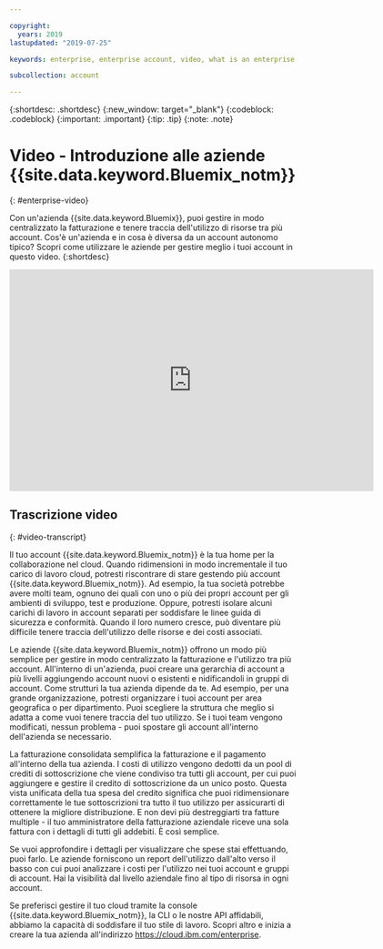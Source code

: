 ```yaml
---

copyright:
  years: 2019
lastupdated: "2019-07-25"

keywords: enterprise, enterprise account, video, what is an enterprise, introduction, intro

subcollection: account

---
```


{:shortdesc: .shortdesc}
{:new_window: target="_blank"}
{:codeblock: .codeblock}
{:important: .important}
{:tip: .tip}
{:note: .note}

# Video - Introduzione alle aziende {{site.data.keyword.Bluemix_notm}}
{: #enterprise-video}

Con un'azienda {{site.data.keyword.Bluemix}}, puoi gestire in modo centralizzato la fatturazione e tenere traccia dell'utilizzo di risorse tra più account. Cos'è un'azienda e in cosa è diversa da un account autonomo tipico? Scopri come utilizzare le aziende per gestire meglio i tuoi account in questo video.
{:shortdesc}

<div class="embed-responsive embed-responsive-16by9" data-hd-video="video">
  <iframe class="embed-responsive-item" id="youtubeplayer" title="Introducing IBM Cloud enterprises" type="text/html" width="640" height="390" src="https://www.youtube.com/embed/3-LEmMamaxA" frameborder="0" webkitallowfullscreen mozallowfullscreen allowfullscreen> </iframe>
</div>

## Trascrizione video
{: #video-transcript}

Il tuo account {{site.data.keyword.Bluemix_notm}} è la tua home per la collaborazione nel cloud. Quando ridimensioni in modo incrementale il tuo carico di lavoro cloud, potresti riscontrare di stare gestendo più account {{site.data.keyword.Bluemix_notm}}. Ad esempio, la tua società potrebbe avere molti team, ognuno dei quali con uno o più dei propri account per gli ambienti di sviluppo, test e produzione. Oppure, potresti isolare alcuni carichi di lavoro in account separati per soddisfare le linee guida di sicurezza e conformità. Quando il loro numero cresce, può diventare più difficile tenere traccia dell'utilizzo delle risorse e dei costi associati.

Le aziende {{site.data.keyword.Bluemix_notm}} offrono un modo più semplice per gestire in modo centralizzato la fatturazione e l'utilizzo tra più account. All'interno di un'azienda, puoi creare una gerarchia di account a più livelli aggiungendo account nuovi o esistenti e nidificandoli in gruppi di account. Come strutturi la tua azienda dipende da te. Ad esempio, per una grande organizzazione, potresti organizzare i tuoi account per area geografica o per dipartimento. Puoi scegliere la struttura che meglio si adatta a come vuoi tenere traccia del tuo utilizzo. Se i tuoi team vengono modificati, nessun problema - puoi spostare gli account all'interno dell'azienda se necessario.

La fatturazione consolidata semplifica la fatturazione e il pagamento all'interno della tua azienda. I costi di utilizzo vengono dedotti da un pool di crediti di sottoscrizione che viene condiviso tra tutti gli account, per cui puoi aggiungere e gestire il credito di sottoscrizione da un unico posto. Questa vista unificata della tua spesa del credito significa che puoi ridimensionare correttamente le tue sottoscrizioni tra tutto il tuo utilizzo per assicurarti di ottenere la migliore distribuzione. E non devi più destreggiarti tra fatture multiple - il tuo amministratore della fatturazione aziendale riceve una sola fattura con i dettagli di tutti gli addebiti. È così semplice.

Se vuoi approfondire i dettagli per visualizzare che spese stai effettuando, puoi farlo. Le aziende forniscono un report dell'utilizzo dall'alto verso il basso con cui puoi analizzare i costi per l'utilizzo nei tuoi account e gruppi di account. Hai la visibilità dal livello aziendale fino al tipo di risorsa in ogni account.

Se preferisci gestire il tuo cloud tramite la console {{site.data.keyword.Bluemix_notm}}, la CLI o le nostre API affidabili, abbiamo la capacità di soddisfare il tuo stile di lavoro. Scopri altro e inizia a creare la tua azienda all'indirizzo https://cloud.ibm.com/enterprise.
